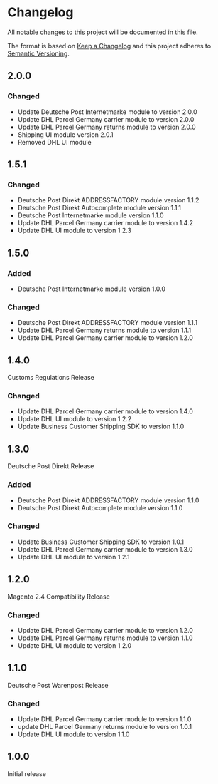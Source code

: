 # Changelog

All notable changes to this project will be documented in this file.

The format is based on [Keep a Changelog](http://keepachangelog.com/en/1.0.0/)
and this project adheres to [Semantic Versioning](http://semver.org/spec/v2.0.0.html).

## 2.0.0

### Changed

- Update Deutsche Post Internetmarke module to version 2.0.0
- Update DHL Parcel Germany carrier module to version 2.0.0
- Update DHL Parcel Germany returns module to version 2.0.0
- Shipping UI module version 2.0.1
- Removed DHL UI module 

## 1.5.1

### Changed

- Deutsche Post Direkt ADDRESSFACTORY module version 1.1.2
- Deutsche Post Direkt Autocomplete module version 1.1.1
- Deutsche Post Internetmarke module version 1.1.0
- Update DHL Parcel Germany carrier module to version 1.4.2
- Update DHL UI module to version 1.2.3

## 1.5.0

### Added

- Deutsche Post Internetmarke module version 1.0.0

### Changed

- Deutsche Post Direkt ADDRESSFACTORY module version 1.1.1
- Update DHL Parcel Germany returns module to version 1.1.1
- Update DHL Parcel Germany carrier module to version 1.2.0

## 1.4.0

Customs Regulations Release

### Changed

- Update DHL Parcel Germany carrier module to version 1.4.0
- Update DHL UI module to version 1.2.2
- Update Business Customer Shipping SDK to version 1.1.0

## 1.3.0

Deutsche Post Direkt Release

### Added

- Deutsche Post Direkt ADDRESSFACTORY module version 1.1.0
- Deutsche Post Direkt Autocomplete module version 1.1.0

### Changed

- Update Business Customer Shipping SDK to version 1.0.1
- Update DHL Parcel Germany carrier module to version 1.3.0
- Update DHL UI module to version 1.2.1

## 1.2.0

Magento 2.4 Compatibility Release

### Changed

- Update DHL Parcel Germany carrier module to version 1.2.0
- Update DHL Parcel Germany returns module to version 1.1.0
- Update DHL UI module to version 1.2.0

## 1.1.0

Deutsche Post Warenpost Release

### Changed

- Update DHL Parcel Germany carrier module to version 1.1.0
- update DHL Parcel Germany returns module to version 1.0.1
- Update DHL UI module to version 1.1.0

## 1.0.0

Initial release
